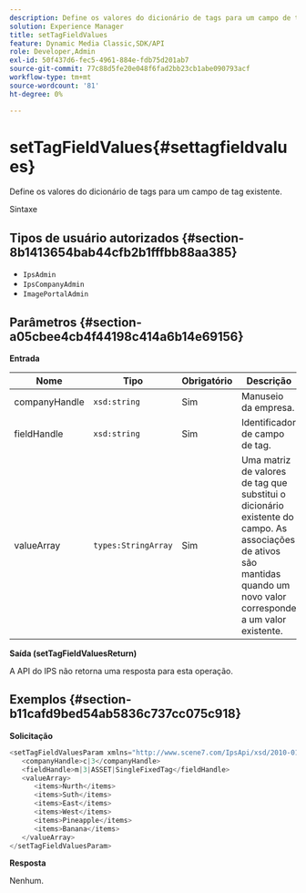 ```yaml
---
description: Define os valores do dicionário de tags para um campo de tag existente.
solution: Experience Manager
title: setTagFieldValues
feature: Dynamic Media Classic,SDK/API
role: Developer,Admin
exl-id: 50f437d6-fec5-4961-884e-fdb75d201ab7
source-git-commit: 77c88d5fe20e048f6fad2bb23cb1abe090793acf
workflow-type: tm+mt
source-wordcount: '81'
ht-degree: 0%

---
```


# setTagFieldValues{#settagfieldvalues}

Define os valores do dicionário de tags para um campo de tag existente.

Sintaxe

## Tipos de usuário autorizados {#section-8b1413654bab44cfb2b1fffbb88aa385}

* `IpsAdmin`
* `IpsCompanyAdmin`
* `ImagePortalAdmin`

## Parâmetros {#section-a05cbee4cb4f44198c414a6b14e69156}

**Entrada**

| Nome | Tipo | Obrigatório | Descrição |
|---|---|---|---|
| companyHandle | `xsd:string` | Sim | Manuseio da empresa. |
| fieldHandle | `xsd:string` | Sim | Identificador de campo de tag. |
| valueArray | `types:StringArray` | Sim | Uma matriz de valores de tag que substitui o dicionário existente do campo. As associações de ativos são mantidas quando um novo valor corresponde a um valor existente. |

**Saída (setTagFieldValuesReturn)**

A API do IPS não retorna uma resposta para esta operação.

## Exemplos {#section-b11cafd9bed54ab5836c737cc075c918}

**Solicitação**

```java
<setTagFieldValuesParam xmlns="http://www.scene7.com/IpsApi/xsd/2010-01-31">
   <companyHandle>c|3</companyHandle>
   <fieldHandle>m|3|ASSET|SingleFixedTag</fieldHandle>
   <valueArray>
      <items>Nurth</items>
      <items>Suth</items>
      <items>East</items>
      <items>West</items>
      <items>Pineapple</items>
      <items>Banana</items>
   </valueArray>
</setTagFieldValuesParam>
```

**Resposta**

Nenhum.
